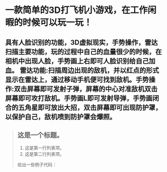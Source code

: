 一款简单的3D打飞机小游戏，在工作闲暇的时候可以玩一玩！
=================
具有人脸识别的功能，3D虚拟现实，手势操作，雷达扫描主要功能，玩的过程中自己的血量很少的时候，在相机中出现人脸，手势画上右即可人脸识别给自己加血。
雷达功能:扫描周边出现的敌机，并以红点的形式显示在雷达上，通过移动手机便可找到敌机。手势操作:双击屏幕即可发射子弹，屏幕的中心对准敌机双击屏幕即可攻打敌机。手势画L即可发射导弹，手势画闭合的五角星即可放出大招，双击屏幕即可出现防护罩，以保护自己，敌机喷到防护罩会爆照。
-------------
> ## 这是一个标题。
> 
> 1.   这是第一行列表项。
> 2.   这是第二行列表项。
> 
> 给出一些例子代码：
> 
